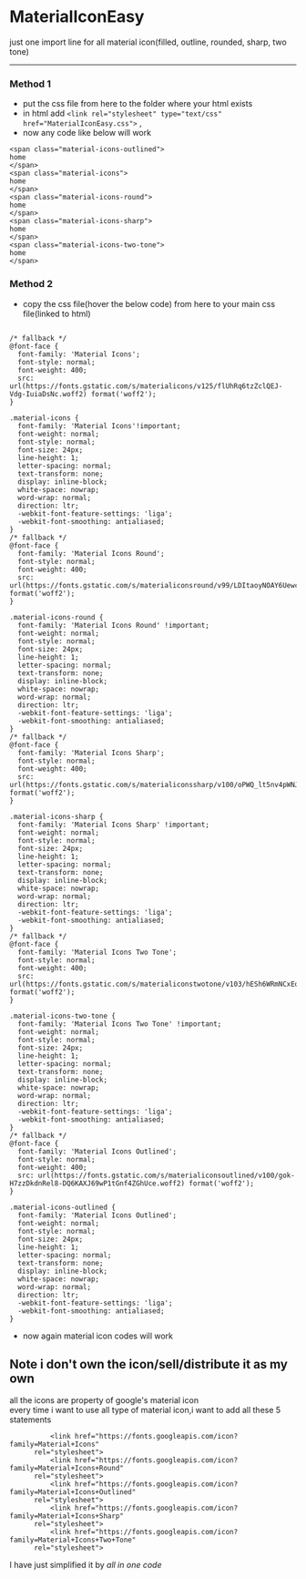 # MaterialIconEasy
just one import line for all material icon(filled, outline, rounded, sharp, two tone)

-----

### Method 1
- put the css file from here to the folder where your html exists
- in html add `<link rel="stylesheet" type="text/css" href="MaterialIconEasy.css">` ,
- now any code like below will work
```
<span class="material-icons-outlined">
home
</span>
<span class="material-icons">
home
</span>
<span class="material-icons-round">
home
</span>
<span class="material-icons-sharp">
home
</span>
<span class="material-icons-two-tone">
home
</span>
```
### Method 2
- copy the css file(hover the below code) from here to your main css file(linked to html)
```

/* fallback */
@font-face {
  font-family: 'Material Icons';
  font-style: normal;
  font-weight: 400;
  src: url(https://fonts.gstatic.com/s/materialicons/v125/flUhRq6tzZclQEJ-Vdg-IuiaDsNc.woff2) format('woff2');
}

.material-icons {
  font-family: 'Material Icons'!important;
  font-weight: normal;
  font-style: normal;
  font-size: 24px;
  line-height: 1;
  letter-spacing: normal;
  text-transform: none;
  display: inline-block;
  white-space: nowrap;
  word-wrap: normal;
  direction: ltr;
  -webkit-font-feature-settings: 'liga';
  -webkit-font-smoothing: antialiased;
}
/* fallback */
@font-face {
  font-family: 'Material Icons Round';
  font-style: normal;
  font-weight: 400;
  src: url(https://fonts.gstatic.com/s/materialiconsround/v99/LDItaoyNOAY6Uewc665JcIzCKsKc_M9flwmP.woff2) format('woff2');
}

.material-icons-round {
  font-family: 'Material Icons Round' !important;
  font-weight: normal;
  font-style: normal;
  font-size: 24px;
  line-height: 1;
  letter-spacing: normal;
  text-transform: none;
  display: inline-block;
  white-space: nowrap;
  word-wrap: normal;
  direction: ltr;
  -webkit-font-feature-settings: 'liga';
  -webkit-font-smoothing: antialiased;
}
/* fallback */
@font-face {
  font-family: 'Material Icons Sharp';
  font-style: normal;
  font-weight: 400;
  src: url(https://fonts.gstatic.com/s/materialiconssharp/v100/oPWQ_lt5nv4pWNJpghLP75WiFR4kLh3kvmvR.woff2) format('woff2');
}

.material-icons-sharp {
  font-family: 'Material Icons Sharp' !important;
  font-weight: normal;
  font-style: normal;
  font-size: 24px;
  line-height: 1;
  letter-spacing: normal;
  text-transform: none;
  display: inline-block;
  white-space: nowrap;
  word-wrap: normal;
  direction: ltr;
  -webkit-font-feature-settings: 'liga';
  -webkit-font-smoothing: antialiased;
}
/* fallback */
@font-face {
  font-family: 'Material Icons Two Tone';
  font-style: normal;
  font-weight: 400;
  src: url(https://fonts.gstatic.com/s/materialiconstwotone/v103/hESh6WRmNCxEqUmNyh3JDeGxjVVyMg4tHGctNCu0.woff2) format('woff2');
}

.material-icons-two-tone {
  font-family: 'Material Icons Two Tone' !important;
  font-weight: normal;
  font-style: normal;
  font-size: 24px;
  line-height: 1;
  letter-spacing: normal;
  text-transform: none;
  display: inline-block;
  white-space: nowrap;
  word-wrap: normal;
  direction: ltr;
  -webkit-font-feature-settings: 'liga';
  -webkit-font-smoothing: antialiased;
}
/* fallback */
@font-face {
  font-family: 'Material Icons Outlined';
  font-style: normal;
  font-weight: 400;
  src: url(https://fonts.gstatic.com/s/materialiconsoutlined/v100/gok-H7zzDkdnRel8-DQ6KAXJ69wP1tGnf4ZGhUce.woff2) format('woff2');
}

.material-icons-outlined {
  font-family: 'Material Icons Outlined';
  font-weight: normal;
  font-style: normal;
  font-size: 24px;
  line-height: 1;
  letter-spacing: normal;
  text-transform: none;
  display: inline-block;
  white-space: nowrap;
  word-wrap: normal;
  direction: ltr;
  -webkit-font-feature-settings: 'liga';
  -webkit-font-smoothing: antialiased;
}
```
- now again material icon codes will work

## Note i don't own the icon/sell/distribute it as my own
all the icons are property of google's material icon  
every time i want to use all type of material icon,i want to add all these 5 statements  
```
          <link href="https://fonts.googleapis.com/icon?family=Material+Icons"
      rel="stylesheet">
          <link href="https://fonts.googleapis.com/icon?family=Material+Icons+Round"
      rel="stylesheet">
          <link href="https://fonts.googleapis.com/icon?family=Material+Icons+Outlined"
      rel="stylesheet">
          <link href="https://fonts.googleapis.com/icon?family=Material+Icons+Sharp"
      rel="stylesheet">
          <link href="https://fonts.googleapis.com/icon?family=Material+Icons+Two+Tone"
      rel="stylesheet">
```
I have just simplified it by *all in one code*
